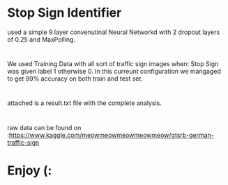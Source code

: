 # Stop Sign Identifier
 used a simple 9 layer convenutinal Neural Networkd with 2 dropout layers of 0.25 and MaxPolling.
 #
 We used Training Data with all sort of traffic sign images when: Stop Sign was given label 1 otherwise 0.
 In this curreunt configuration we mangaged to get 99% accuracy on both train and test set.
 #
 attached is a result.txt file with the complete analysis.
 #
 raw data can be found on :https://www.kaggle.com/meowmeowmeowmeowmeow/gtsrb-german-traffic-sign
# Enjoy (:
